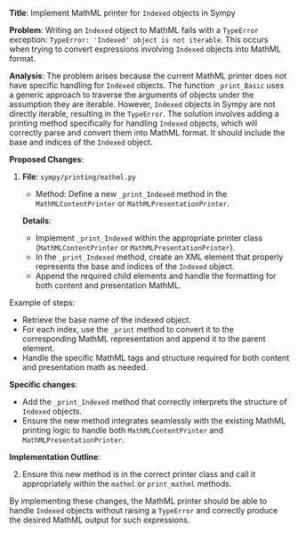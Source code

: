 **Title**: Implement MathML printer for `Indexed` objects in Sympy

**Problem**: 
Writing an `Indexed` object to MathML fails with a `TypeError` exception: `TypeError: 'Indexed' object is not iterable`. This occurs when trying to convert expressions involving `Indexed` objects into MathML format.

**Analysis**:
The problem arises because the current MathML printer does not have specific handling for `Indexed` objects. The function `_print_Basic` uses a generic approach to traverse the arguments of objects under the assumption they are iterable. However, `Indexed` objects in Sympy are not directly iterable, resulting in the `TypeError`. The solution involves adding a printing method specifically for handling `Indexed` objects, which will correctly parse and convert them into MathML format. It should include the base and indices of the `Indexed` object.

**Proposed Changes**:
1. **File**: `sympy/printing/mathml.py`
    - Method: Define a new `_print_Indexed` method in the `MathMLContentPrinter` or `MathMLPresentationPrinter`.

   **Details**:
   - Implement `_print_Indexed` within the appropriate printer class (`MathMLContentPrinter` or `MathMLPresentationPrinter`).
   - In the `_print_Indexed` method, create an XML element that properly represents the base and indices of the `Indexed` object.
   - Append the required child elements and handle the formatting for both content and presentation MathML.
   
Example of steps:
   
   - Retrieve the base name of the indexed object.
   - For each index, use the `_print` method to convert it to the corresponding MathML representation and append it to the parent element.
   - Handle the specific MathML tags and structure required for both content and presentation math as needed.

   **Specific changes**:
   - Add the `_print_Indexed` method that correctly interprets the structure of `Indexed` objects.
   - Ensure the new method integrates seamlessly with the existing MathML printing logic to handle both `MathMLContentPrinter` and `MathMLPresentationPrinter`.

**Implementation Outline**:
   

2. Ensure this new method is in the correct printer class and call it appropriately within the `mathml` or `print_mathml` methods.

By implementing these changes, the MathML printer should be able to handle `Indexed` objects without raising a `TypeError` and correctly produce the desired MathML output for such expressions.